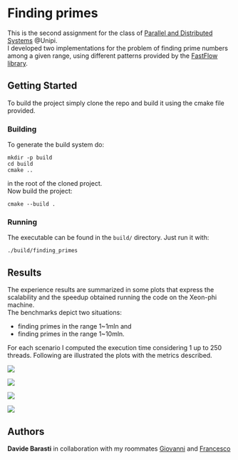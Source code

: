 # Finding primes

This is the second assignment for the class of [Parallel and Distributed Systems](http://didawiki.di.unipi.it/doku.php/magistraleinformaticanetworking/spm/sdpm09support) @Unipi.  
I developed two implementations for the problem of finding prime numbers among a given range, using different patterns provided by the [FastFlow library](http://calvados.di.unipi.it/).  
  

## Getting Started

To build the project simply clone the repo and build it using the cmake file provided.


### Building
To generate the build system do:  
```
mkdir -p build
cd build
cmake ..
```
in the root of the cloned project.  
Now build the project:
```
cmake --build .
```


### Running
The executable can be found in the ```build/``` directory. Just run it with:

```./build/finding_primes``` 


## Results
The experience results are summarized in some plots that express the scalability and the speedup obtained running the code on the Xeon-phi machine.  
The benchmarks depict two situations:
* finding primes in the range 1~1mln and
* finding primes in the range 1~10mln.  

For each scenario I computed the execution time considering 1 up to 250 threads. Following are illustrated the plots with the metrics described. 

![](gnuplot-scripts/img/speed1mln.png)

![](gnuplot-scripts/img/speed10mln.png)

![](gnuplot-scripts/img/scal1mln.png)

![](gnuplot-scripts/img/scal10mln.png)



## Authors

**Davide Barasti** in collaboration with my roommates [Giovanni](https://github.com/GiovanniSorice) and [Francesco](https://github.com/FraCorti)